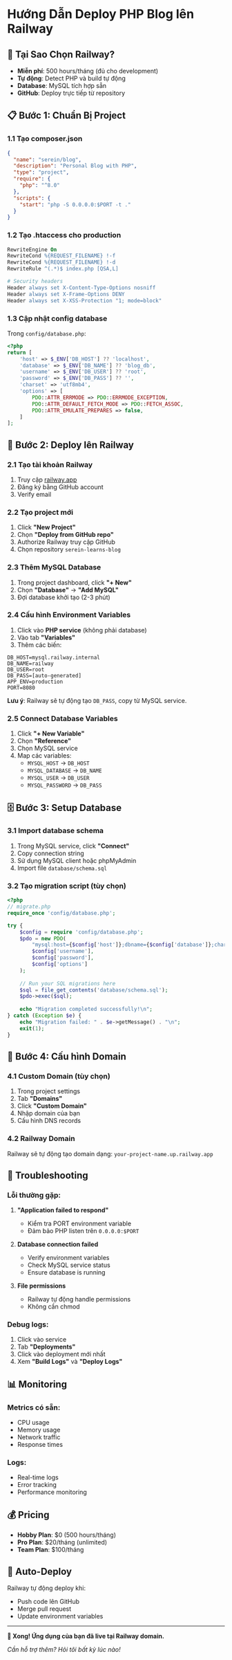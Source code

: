 # Hướng Dẫn Deploy PHP Blog lên Railway

## 🚀 Tại Sao Chọn Railway?

- **Miễn phí**: 500 hours/tháng (đủ cho development)
- **Tự động**: Detect PHP và build tự động
- **Database**: MySQL tích hợp sẵn
- **GitHub**: Deploy trực tiếp từ repository

## 📋 Bước 1: Chuẩn Bị Project

### 1.1 Tạo composer.json

```json
{
  "name": "serein/blog",
  "description": "Personal Blog with PHP",
  "type": "project",
  "require": {
    "php": "^8.0"
  },
  "scripts": {
    "start": "php -S 0.0.0.0:$PORT -t ."
  }
}
```

### 1.2 Tạo .htaccess cho production

```apache
RewriteEngine On
RewriteCond %{REQUEST_FILENAME} !-f
RewriteCond %{REQUEST_FILENAME} !-d
RewriteRule ^(.*)$ index.php [QSA,L]

# Security headers
Header always set X-Content-Type-Options nosniff
Header always set X-Frame-Options DENY
Header always set X-XSS-Protection "1; mode=block"
```

### 1.3 Cập nhật config database

Trong `config/database.php`:

```php
<?php
return [
    'host' => $_ENV['DB_HOST'] ?? 'localhost',
    'database' => $_ENV['DB_NAME'] ?? 'blog_db',
    'username' => $_ENV['DB_USER'] ?? 'root',
    'password' => $_ENV['DB_PASS'] ?? '',
    'charset' => 'utf8mb4',
    'options' => [
        PDO::ATTR_ERRMODE => PDO::ERRMODE_EXCEPTION,
        PDO::ATTR_DEFAULT_FETCH_MODE => PDO::FETCH_ASSOC,
        PDO::ATTR_EMULATE_PREPARES => false,
    ]
];
```

## 🚀 Bước 2: Deploy lên Railway

### 2.1 Tạo tài khoản Railway

1. Truy cập [railway.app](https://railway.app)
2. Đăng ký bằng GitHub account
3. Verify email

### 2.2 Tạo project mới

1. Click **"New Project"**
2. Chọn **"Deploy from GitHub repo"**
3. Authorize Railway truy cập GitHub
4. Chọn repository `serein-learns-blog`

### 2.3 Thêm MySQL Database

1. Trong project dashboard, click **"+ New"**
2. Chọn **"Database"** → **"Add MySQL"**
3. Đợi database khởi tạo (2-3 phút)

### 2.4 Cấu hình Environment Variables

1. Click vào **PHP service** (không phải database)
2. Vào tab **"Variables"**
3. Thêm các biến:

```
DB_HOST=mysql.railway.internal
DB_NAME=railway
DB_USER=root
DB_PASS=[auto-generated]
APP_ENV=production
PORT=8080
```

**Lưu ý**: Railway sẽ tự động tạo `DB_PASS`, copy từ MySQL service.

### 2.5 Connect Database Variables

1. Click **"+ New Variable"**
2. Chọn **"Reference"**
3. Chọn MySQL service
4. Map các variables:
   - `MYSQL_HOST` → `DB_HOST`
   - `MYSQL_DATABASE` → `DB_NAME`
   - `MYSQL_USER` → `DB_USER`
   - `MYSQL_PASSWORD` → `DB_PASS`

## 🗄️ Bước 3: Setup Database

### 3.1 Import database schema

1. Trong MySQL service, click **"Connect"**
2. Copy connection string
3. Sử dụng MySQL client hoặc phpMyAdmin
4. Import file `database/schema.sql`

### 3.2 Tạo migration script (tùy chọn)

```php
<?php
// migrate.php
require_once 'config/database.php';

try {
    $config = require 'config/database.php';
    $pdo = new PDO(
        "mysql:host={$config['host']};dbname={$config['database']};charset={$config['charset']}",
        $config['username'],
        $config['password'],
        $config['options']
    );
    
    // Run your SQL migrations here
    $sql = file_get_contents('database/schema.sql');
    $pdo->exec($sql);
    
    echo "Migration completed successfully!\n";
} catch (Exception $e) {
    echo "Migration failed: " . $e->getMessage() . "\n";
    exit(1);
}
```

## 🔧 Bước 4: Cấu hình Domain

### 4.1 Custom Domain (tùy chọn)

1. Trong project settings
2. Tab **"Domains"**
3. Click **"Custom Domain"**
4. Nhập domain của bạn
5. Cấu hình DNS records

### 4.2 Railway Domain

Railway sẽ tự động tạo domain dạng:
`your-project-name.up.railway.app`

## 🚨 Troubleshooting

### Lỗi thường gặp:

1. **"Application failed to respond"**
   - Kiểm tra PORT environment variable
   - Đảm bảo PHP listen trên `0.0.0.0:$PORT`

2. **Database connection failed**
   - Verify environment variables
   - Check MySQL service status
   - Ensure database is running

3. **File permissions**
   - Railway tự động handle permissions
   - Không cần chmod

### Debug logs:

1. Click vào service
2. Tab **"Deployments"**
3. Click vào deployment mới nhất
4. Xem **"Build Logs"** và **"Deploy Logs"**

## 📊 Monitoring

### Metrics có sẵn:
- CPU usage
- Memory usage
- Network traffic
- Response times

### Logs:
- Real-time logs
- Error tracking
- Performance monitoring

## 💰 Pricing

- **Hobby Plan**: $0 (500 hours/tháng)
- **Pro Plan**: $20/tháng (unlimited)
- **Team Plan**: $100/tháng

## 🔄 Auto-Deploy

Railway tự động deploy khi:
- Push code lên GitHub
- Merge pull request
- Update environment variables

---

**🎉 Xong! Ứng dụng của bạn đã live tại Railway domain.**

*Cần hỗ trợ thêm? Hỏi tôi bất kỳ lúc nào!*